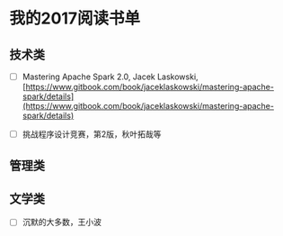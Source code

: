 # 我的2017阅读书单

## 技术类

- [ ] Mastering Apache Spark 2.0, Jacek Laskowski, [https://www.gitbook.com/book/jaceklaskowski/mastering-apache-spark/details](https://www.gitbook.com/book/jaceklaskowski/mastering-apache-spark/details)

- [ ] 挑战程序设计竞赛，第2版，秋叶拓哉等


## 管理类


## 文学类

- [ ] 沉默的大多数，王小波
